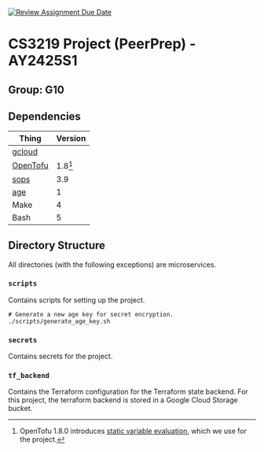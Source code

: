 [![Review Assignment Due Date](https://classroom.github.com/assets/deadline-readme-button-22041afd0340ce965d47ae6ef1cefeee28c7c493a6346c4f15d667ab976d596c.svg)](https://classroom.github.com/a/bzPrOe11)
# CS3219 Project (PeerPrep) - AY2425S1
## Group: G10

## Dependencies
| Thing                                            | Version |
| ------------------------------------------------ | ------- |
| [gcloud](https://cloud.google.com/sdk/gcloud)    |         |
| [OpenTofu](https://github.com/opentofu/opentofu) | 1.8[^1] |
| [sops](https://github.com/getsops/sops)          | 3.9     |
| [age](https://github.com/FiloSottile/age)        | 1       |
| Make                                             | 4       |
| Bash                                             | 5       |


## Directory Structure
All directories (with the following exceptions) are microservices.

### `scripts`
Contains scripts for setting up the project.

```
# Generate a new age key for secret encryption.
./scripts/generate_age_key.sh
```

### `secrets`
Contains secrets for the project.

### `tf_backend`
Contains the Terraform configuration for the Terraform state backend. 
For this project, the terraform backend is stored in a Google Cloud Storage bucket.

[^1]: OpenTofu 1.8.0 introduces [static variable evaluation](https://opentofu.org/blog/opentofu-1-8-0/), which we use for the project.